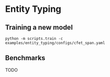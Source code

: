 # Entity Typing

## Training a new model
```
python -m scripts.train -c examples/entity_typing/configs/cfet_span.yaml
```

## Benchmarks
TODO